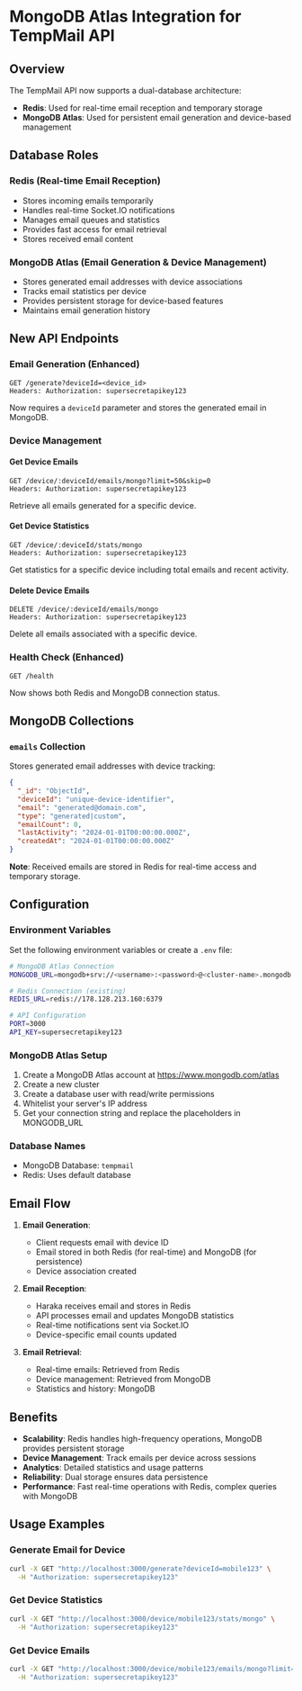 # MongoDB Atlas Integration for TempMail API

## Overview

The TempMail API now supports a dual-database architecture:
- **Redis**: Used for real-time email reception and temporary storage
- **MongoDB Atlas**: Used for persistent email generation and device-based management

## Database Roles

### Redis (Real-time Email Reception)
- Stores incoming emails temporarily
- Handles real-time Socket.IO notifications
- Manages email queues and statistics
- Provides fast access for email retrieval
- Stores received email content

### MongoDB Atlas (Email Generation & Device Management)
- Stores generated email addresses with device associations
- Tracks email statistics per device
- Provides persistent storage for device-based features
- Maintains email generation history

## New API Endpoints

### Email Generation (Enhanced)
```
GET /generate?deviceId=<device_id>
Headers: Authorization: supersecretapikey123
```
Now requires a `deviceId` parameter and stores the generated email in MongoDB.

### Device Management

#### Get Device Emails
```
GET /device/:deviceId/emails/mongo?limit=50&skip=0
Headers: Authorization: supersecretapikey123
```
Retrieve all emails generated for a specific device.

#### Get Device Statistics
```
GET /device/:deviceId/stats/mongo
Headers: Authorization: supersecretapikey123
```
Get statistics for a specific device including total emails and recent activity.

#### Delete Device Emails
```
DELETE /device/:deviceId/emails/mongo
Headers: Authorization: supersecretapikey123
```
Delete all emails associated with a specific device.

### Health Check (Enhanced)
```
GET /health
```
Now shows both Redis and MongoDB connection status.

## MongoDB Collections

### `emails` Collection
Stores generated email addresses with device tracking:
```json
{
  "_id": "ObjectId",
  "deviceId": "unique-device-identifier",
  "email": "generated@domain.com",
  "type": "generated|custom",
  "emailCount": 0,
  "lastActivity": "2024-01-01T00:00:00.000Z",
  "createdAt": "2024-01-01T00:00:00.000Z"
}
```

**Note**: Received emails are stored in Redis for real-time access and temporary storage.

## Configuration

### Environment Variables
Set the following environment variables or create a `.env` file:

```bash
# MongoDB Atlas Connection
MONGODB_URL=mongodb+srv://<username>:<password>@<cluster-name>.mongodb.net/tempmail?retryWrites=true&w=majority

# Redis Connection (existing)
REDIS_URL=redis://178.128.213.160:6379

# API Configuration
PORT=3000
API_KEY=supersecretapikey123
```

### MongoDB Atlas Setup
1. Create a MongoDB Atlas account at https://www.mongodb.com/atlas
2. Create a new cluster
3. Create a database user with read/write permissions
4. Whitelist your server's IP address
5. Get your connection string and replace the placeholders in MONGODB_URL

### Database Names
- MongoDB Database: `tempmail`
- Redis: Uses default database

## Email Flow

1. **Email Generation**: 
   - Client requests email with device ID
   - Email stored in both Redis (for real-time) and MongoDB (for persistence)
   - Device association created

2. **Email Reception**:
   - Haraka receives email and stores in Redis
   - API processes email and updates MongoDB statistics
   - Real-time notifications sent via Socket.IO
   - Device-specific email counts updated

3. **Email Retrieval**:
   - Real-time emails: Retrieved from Redis
   - Device management: Retrieved from MongoDB
   - Statistics and history: MongoDB

## Benefits

- **Scalability**: Redis handles high-frequency operations, MongoDB provides persistent storage
- **Device Management**: Track emails per device across sessions
- **Analytics**: Detailed statistics and usage patterns
- **Reliability**: Dual storage ensures data persistence
- **Performance**: Fast real-time operations with Redis, complex queries with MongoDB

## Usage Examples

### Generate Email for Device
```bash
curl -X GET "http://localhost:3000/generate?deviceId=mobile123" \
  -H "Authorization: supersecretapikey123"
```

### Get Device Statistics
```bash
curl -X GET "http://localhost:3000/device/mobile123/stats/mongo" \
  -H "Authorization: supersecretapikey123"
```

### Get Device Emails
```bash
curl -X GET "http://localhost:3000/device/mobile123/emails/mongo?limit=10" \
  -H "Authorization: supersecretapikey123"
```